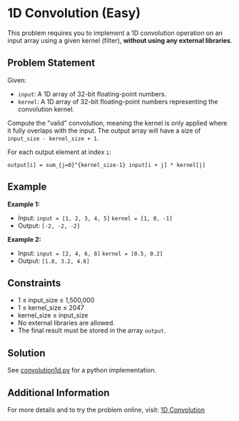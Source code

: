 # 1D Convolution (Easy)

This problem requires you to implement a 1D convolution operation on an input array using a given kernel (filter), **without using any external libraries**.

## Problem Statement

Given:

- `input`: A 1D array of 32-bit floating-point numbers.
- `kernel`: A 1D array of 32-bit floating-point numbers representing the convolution kernel.

Compute the "valid" convolution, meaning the kernel is only applied where it fully overlaps with the input. The output array will have a size of `input_size - kernel_size + 1`.

For each output element at index `i`:

```
output[i] = sum_{j=0}^{kernel_size-1} input[i + j] * kernel[j]
```

## Example

**Example 1:**

- Input:
  `input = [1, 2, 3, 4, 5]`
  `kernel = [1, 0, -1]`
- Output:
  `[-2, -2, -2]`

**Example 2:**

- Input:
  `input = [2, 4, 6, 8]`
  `kernel = [0.5, 0.2]`
- Output:
  `[1.8, 3.2, 4.6]`

## Constraints

- 1 ≤ input_size ≤ 1,500,000
- 1 ≤ kernel_size ≤ 2047
- kernel_size ≤ input_size
- No external libraries are allowed.
- The final result must be stored in the array `output`.

## Solution

See [convolution1d.py](./convolution1d.py) for a python implementation.

## Additional Information

For more details and to try the problem online, visit:
[1D Convolution](https://leetgpu.com/challenges/1d-convolution)
